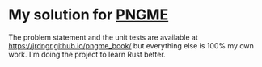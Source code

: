 # My solution for [PNGME](https://jrdngr.github.io/pngme_book/)

The problem statement and the unit tests are available at https://jrdngr.github.io/pngme_book/  but everything else is 100% my own work. I'm doing the project to learn Rust better.
